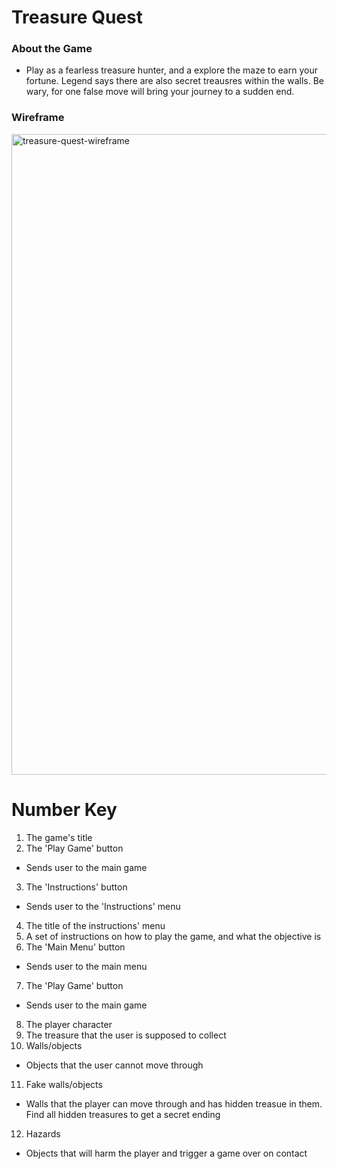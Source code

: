 # Treasure Quest

### About the Game
* Play as a fearless treasure hunter, and a explore the maze to earn your fortune. Legend says there are also secret treausres within the walls. Be wary, for one false move will bring your journey to a sudden end.

### Wireframe
<img width="1025" alt="treasure-quest-wireframe" src="https://user-images.githubusercontent.com/44616151/60978095-9d8a7300-a2fe-11e9-86a8-9f473b62507e.png">

# Number Key
1. The game's title
2. The 'Play Game' button
  * Sends user to the main game
3. The 'Instructions' button
  * Sends user to the 'Instructions' menu
4. The title of the instructions' menu
5. A set of instructions on how to play the game, and what the objective is
6. The 'Main Menu' button
  * Sends user to the main menu
7. The 'Play Game' button
  * Sends user to the main game
8. The player character
9. The treasure that the user is supposed to collect
10. Walls/objects
  * Objects that the user cannot move through
11. Fake walls/objects
  * Walls that the player can move through and has hidden treasue in them. Find all hidden treasures to get a secret ending
12. Hazards
  * Objects that will harm the player and trigger a game over on contact